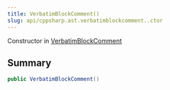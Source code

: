 ```yaml
---
title: VerbatimBlockComment()
slug: api/cppsharp.ast.verbatimblockcomment..ctor
---
```

Constructor in [VerbatimBlockComment](/api/cppsharp/ast/verbatimblockcomment)

## Summary



```csharp
public VerbatimBlockComment()
```

